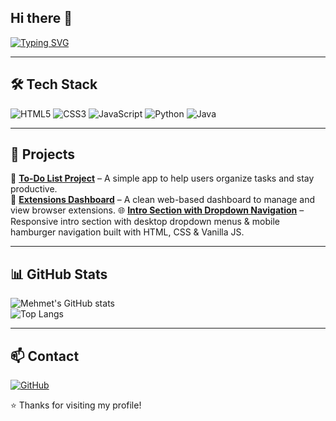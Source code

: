 ## Hi there 👋

<!-- Typing Effect -->
[![Typing SVG](https://readme-typing-svg.demolab.com?font=Fira+Code&pause=1000&color=F7D746&width=435&lines=Hi+there!+I'm+Mehmet+%F0%9F%91%8B;Turning+ideas+into+reality+with+code+%F0%9F%9A%80;Always+learning+and+building+%F0%9F%92%BB)](https://git.io/typing-svg)

---

## 🛠 Tech Stack

![HTML5](https://img.shields.io/badge/HTML5-E34F26?style=for-the-badge&logo=html5&logoColor=white)
![CSS3](https://img.shields.io/badge/CSS3-1572B6?style=for-the-badge&logo=css3&logoColor=white)
![JavaScript](https://img.shields.io/badge/JavaScript-F7E01D?style=for-the-badge&logo=javascript&logoColor=black)
![Python](https://img.shields.io/badge/Python-3670A0?style=for-the-badge&logo=python&logoColor=ffdd54)
![Java](https://img.shields.io/badge/Java-007396?style=for-the-badge&logo=java&logoColor=white)

---

## 📂 Projects

🚀 **[To-Do List Project](https://github.com/mehmett09/To-do-list-project)** – A simple app to help users organize tasks and stay productive.  
🧩 **[Extensions Dashboard](https://github.com/mehmett09/extenions-dashboard)** – A clean web-based dashboard to manage and view browser extensions.
🌐 **[Intro Section with Dropdown Navigation](https://github.com/mehmett09/intro-section-dropdown-navigation)** – Responsive intro section with desktop dropdown menus & mobile hamburger navigation built with HTML, CSS & Vanilla JS.

---

## 📊 GitHub Stats

![Mehmet's GitHub stats](https://github-readme-stats.vercel.app/api?username=mehmett09&show_icons=true&theme=radical)  
![Top Langs](https://github-readme-stats.vercel.app/api/top-langs/?username=mehmett09&layout=compact&theme=radical)

---

## 📫 Contact

[![GitHub](https://img.shields.io/badge/GitHub-100000?style=for-the-badge&logo=github&logoColor=white)](https://github.com/mehmett09)

⭐ Thanks for visiting my profile!


<!--
**mehmett09/mehmett09** is a ✨ _special_ ✨ repository because its `README.md` (this file) appears on your GitHub profile.

Here are some ideas to get you started:

- 🔭 I’m currently working on ...
- 🌱 I’m currently learning ...
- 👯 I’m looking to collaborate on ...
- 🤔 I’m looking for help with ...
- 💬 Ask me about ...
- 📫 How to reach me: ...
- 😄 Pronouns: ...
- ⚡ Fun fact: ...
-->

